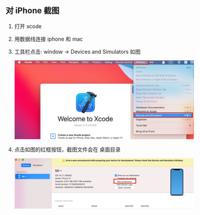 ## 对 iPhone 截图

1. 打开 xcode

2. 用数据线连接 iphone 和 mac

3. 工具栏点击: window -> Devices and Simulators    如图

   ![image-20220329190727951](./imgs/img-1.png)

4. 点击如图的红框按钮，截图文件会在 桌面目录

   ![image-20220329190944551](./imgs/img-2.png)


